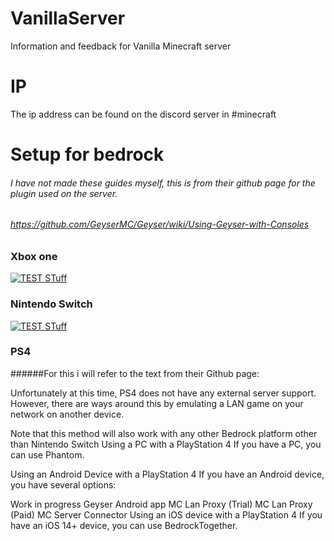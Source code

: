 # VanillaServer
Information and feedback for Vanilla Minecraft server

# IP

The ip address can be found on the discord server in #minecraft

# Setup for bedrock
###### I have not made these guides myself, this is from their github page for the plugin used on the server.
###### https://github.com/GeyserMC/Geyser/wiki/Using-Geyser-with-Consoles
### Xbox one
[![TEST STuff](https://img.youtube.com/vi/g8mHvasVHMs/0.jpg)](https://www.youtube.com/watch?v=g8mHvasVHMs)
### Nintendo Switch
[![TEST STuff](https://img.youtube.com/vi/zalT_oR1nPM/0.jpg)](https://www.youtube.com/watch?v=zalT_oR1nPM)
### PS4
######For this i will refer to the text from their Github page:

Unfortunately at this time, PS4 does not have any external server support. However, there are ways around this by emulating a LAN game on your network on another device.

Note that this method will also work with any other Bedrock platform other than Nintendo Switch
Using a PC with a PlayStation 4
If you have a PC, you can use Phantom.

Using an Android Device with a PlayStation 4
If you have an Android device, you have several options:

Work in progress Geyser Android app
MC Lan Proxy (Trial)
MC Lan Proxy (Paid)
MC Server Connector
Using an iOS device with a PlayStation 4
If you have an iOS 14+ device, you can use BedrockTogether.

